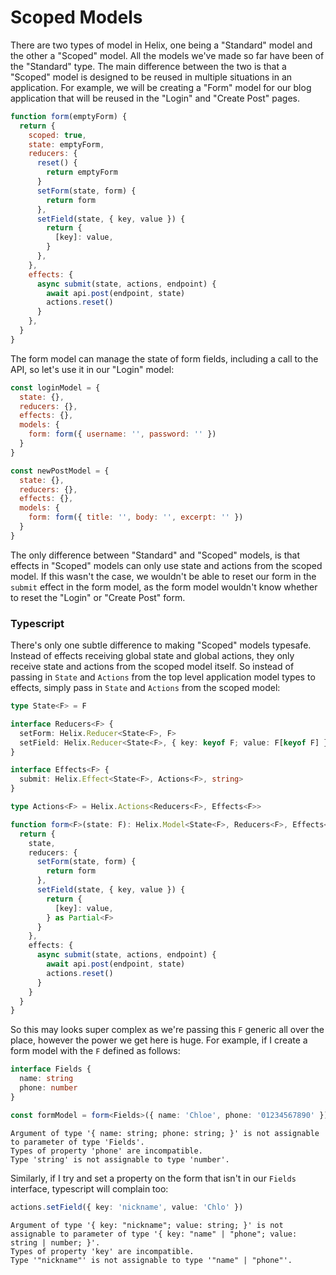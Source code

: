 # Scoped Models

There are two types of model in Helix, one being a "Standard" model and the other a "Scoped" model. All the models we've made so far have been of the "Standard" type. The main difference between the two is that a "Scoped" model is designed to be reused in multiple situations in an application. For example, we will be creating a "Form" model for our blog application that will be reused in the "Login" and "Create Post" pages.

```javascript
function form(emptyForm) {
  return {
    scoped: true,
    state: emptyForm,
    reducers: {
      reset() {
        return emptyForm
      }
      setForm(state, form) {
        return form
      },
      setField(state, { key, value }) {
        return {
          [key]: value,
        }
      },
    },
    effects: {
      async submit(state, actions, endpoint) {
        await api.post(endpoint, state)
        actions.reset()
      }
    },
  }
}
```

The form model can manage the state of form fields, including a call to the API, so let's use it in our "Login" model:

```javascript
const loginModel = {
  state: {},
  reducers: {},
  effects: {},
  models: {
    form: form({ username: '', password: '' })
  }
}

const newPostModel = {
  state: {},
  reducers: {},
  effects: {},
  models: {
    form: form({ title: '', body: '', excerpt: '' })
  }
}
```

The only difference between "Standard" and "Scoped" models, is that effects in "Scoped" models can only use state and actions from the scoped model. If this wasn't the case, we wouldn't be able to reset our form in the `submit` effect in the form model, as the form model wouldn't know whether to reset the "Login" or "Create Post" form.

### Typescript

There's only one subtle difference to making "Scoped" models typesafe. Instead of effects receiving global state and global actions, they only receive state and actions from the scoped model itself. So instead of passing in `State` and `Actions` from the top level application model types to effects, simply pass in `State` and `Actions` from the scoped model:

```typescript
type State<F> = F

interface Reducers<F> {
  setForm: Helix.Reducer<State<F>, F>
  setField: Helix.Reducer<State<F>, { key: keyof F; value: F[keyof F] }>
}

interface Effects<F> {
  submit: Helix.Effect<State<F>, Actions<F>, string>
}

type Actions<F> = Helix.Actions<Reducers<F>, Effects<F>>

function form<F>(state: F): Helix.Model<State<F>, Reducers<F>, Effects<F>> {
  return {
    state,
    reducers: {
      setForm(state, form) {
        return form
      },
      setField(state, { key, value }) {
        return {
          [key]: value,
        } as Partial<F>
      }
    },
    effects: {
      async submit(state, actions, endpoint) {
        await api.post(endpoint, state)
        actions.reset()
      }
    }
  }
}
```

So this may looks super complex as we're passing this `F` generic all over the place, however the power we get here is huge. For example, if I create a form model with the `F` defined as follows:

```typescript
interface Fields {
  name: string
  phone: number
}

const formModel = form<Fields>({ name: 'Chloe', phone: '01234567890' })
```
```
Argument of type '{ name: string; phone: string; }' is not assignable to parameter of type 'Fields'.
Types of property 'phone' are incompatible.
Type 'string' is not assignable to type 'number'.
```

Similarly, if I try and set a property on the form that isn't in our `Fields` interface, typescript will complain too:

```typescript
actions.setField({ key: 'nickname', value: 'Chlo' })
```
```
Argument of type '{ key: "nickname"; value: string; }' is not assignable to parameter of type '{ key: "name" | "phone"; value: string | number; }'.
Types of property 'key' are incompatible.
Type '"nickname"' is not assignable to type '"name" | "phone"'.
```
